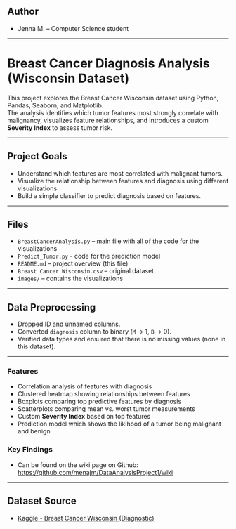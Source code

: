 ## Author

- Jenna M. – Computer Science student

---

# Breast Cancer Diagnosis Analysis (Wisconsin Dataset)

This project explores the Breast Cancer Wisconsin dataset using Python, Pandas, Seaborn, and Matplotlib.  
The analysis identifies which tumor features most strongly correlate with malignancy, visualizes feature relationships, and introduces a custom **Severity Index** to assess tumor risk.

---

## Project Goals

- Understand which features are most correlated with malignant tumors.
- Visualize the relationship between features and diagnosis using different visualizations
- Build a simple classifier to predict diagnosis based on features.

---

## Files

- `BreastCancerAnalysis.py` – main file with all of the code for the visualizations
- `Predict_Tumor.py` - code for the prediction model
- `README.md` – project overview (this file)
- `Breast Cancer Wisconsin.csv` – original dataset
- `images/` – contains the visualizations

---

## Data Preprocessing

- Dropped ID and unnamed columns.
- Converted `diagnosis` column to binary (`M` → 1, `B` → 0).
- Verified data types and ensured that there is no missing values (none in this dataset).

---

### Features

- Correlation analysis of features with diagnosis
- Clustered heatmap showing relationships between features
- Boxplots comparing top predictive features by diagnosis
- Scatterplots comparing mean vs. worst tumor measurements
- Custom **Severity Index** based on top features
- Prediction model which shows the likihood of a tumor being malignant and benign

### Key Findings

- Can be found on the wiki page on Github:
        https://github.com/menajm/DataAnalysisProject1/wiki

---

## Dataset Source

- [Kaggle - Breast Cancer Wisconsin (Diagnostic)](https://www.kaggle.com/datasets/iamtanmayshukla/breast-cancer-diagnostic-data-set/discussion?sort=hotness)